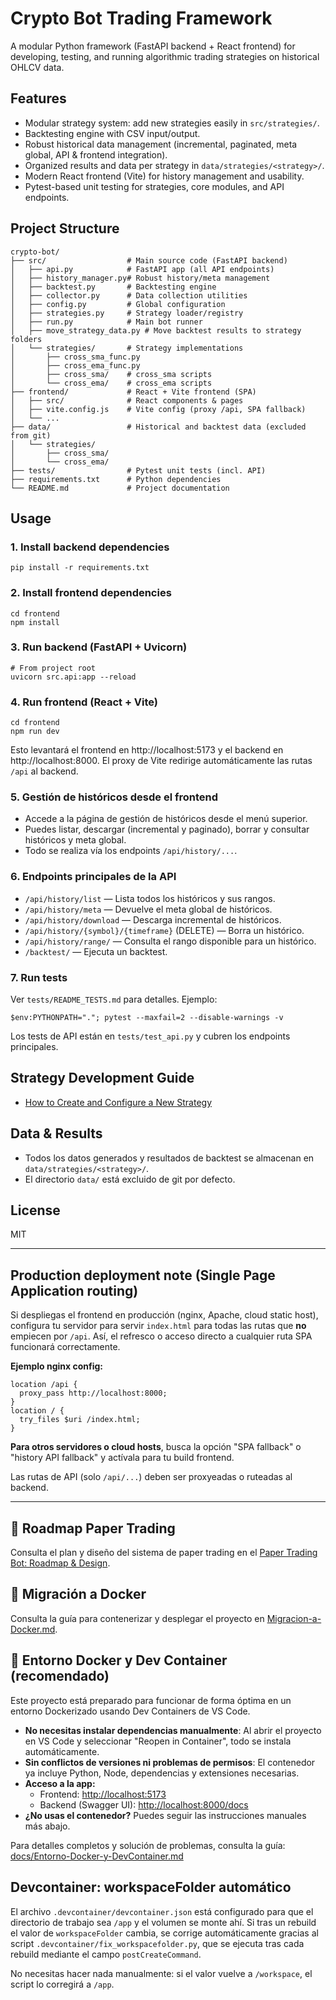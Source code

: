 # Crypto Bot Trading Framework

A modular Python framework (FastAPI backend + React frontend) for developing, testing, and running algorithmic trading strategies on historical OHLCV data.

## Features
- Modular strategy system: add new strategies easily in `src/strategies/`.
- Backtesting engine with CSV input/output.
- Robust historical data management (incremental, paginated, meta global, API & frontend integration).
- Organized results and data per strategy in `data/strategies/<strategy>/`.
- Modern React frontend (Vite) for history management and usability.
- Pytest-based unit testing for strategies, core modules, and API endpoints.

## Project Structure
```
crypto-bot/
├── src/                  # Main source code (FastAPI backend)
│   ├── api.py            # FastAPI app (all API endpoints)
│   ├── history_manager.py# Robust history/meta management
│   ├── backtest.py       # Backtesting engine
│   ├── collector.py      # Data collection utilities
│   ├── config.py         # Global configuration
│   ├── strategies.py     # Strategy loader/registry
│   ├── run.py            # Main bot runner
│   ├── move_strategy_data.py # Move backtest results to strategy folders
│   └── strategies/       # Strategy implementations
│       ├── cross_sma_func.py
│       ├── cross_ema_func.py
│       ├── cross_sma/    # cross_sma scripts
│       └── cross_ema/    # cross_ema scripts
├── frontend/             # React + Vite frontend (SPA)
│   ├── src/              # React components & pages
│   ├── vite.config.js    # Vite config (proxy /api, SPA fallback)
│   └── ...
├── data/                 # Historical and backtest data (excluded from git)
│   └── strategies/
│       ├── cross_sma/
│       └── cross_ema/
├── tests/                # Pytest unit tests (incl. API)
├── requirements.txt      # Python dependencies
└── README.md             # Project documentation
```

## Usage
### 1. Install backend dependencies
```
pip install -r requirements.txt
```

### 2. Install frontend dependencies
```
cd frontend
npm install
```

### 3. Run backend (FastAPI + Uvicorn)
```
# From project root
uvicorn src.api:app --reload
```

### 4. Run frontend (React + Vite)
```
cd frontend
npm run dev
```
Esto levantará el frontend en http://localhost:5173 y el backend en http://localhost:8000. El proxy de Vite redirige automáticamente las rutas `/api` al backend.

### 5. Gestión de históricos desde el frontend
- Accede a la página de gestión de históricos desde el menú superior.
- Puedes listar, descargar (incremental y paginado), borrar y consultar históricos y meta global.
- Todo se realiza vía los endpoints `/api/history/...`.

### 6. Endpoints principales de la API
- `/api/history/list` — Lista todos los históricos y sus rangos.
- `/api/history/meta` — Devuelve el meta global de históricos.
- `/api/history/download` — Descarga incremental de históricos.
- `/api/history/{symbol}/{timeframe}` (DELETE) — Borra un histórico.
- `/api/history/range/` — Consulta el rango disponible para un histórico.
- `/backtest/` — Ejecuta un backtest.

### 7. Run tests
Ver `tests/README_TESTS.md` para detalles. Ejemplo:
```
$env:PYTHONPATH="."; pytest --maxfail=2 --disable-warnings -v
```
Los tests de API están en `tests/test_api.py` y cubren los endpoints principales.

## Strategy Development Guide

- [How to Create and Configure a New Strategy](STRATEGY_GUIDE.md)

## Data & Results
- Todos los datos generados y resultados de backtest se almacenan en `data/strategies/<strategy>/`.
- El directorio `data/` está excluido de git por defecto.

## License
MIT

---

## Production deployment note (Single Page Application routing)

Si despliegas el frontend en producción (nginx, Apache, cloud static host), configura tu servidor para servir `index.html` para todas las rutas que **no** empiecen por `/api`. Así, el refresco o acceso directo a cualquier ruta SPA funcionará correctamente.

**Ejemplo nginx config:**
```nginx
location /api {
  proxy_pass http://localhost:8000;
}
location / {
  try_files $uri /index.html;
}
```

**Para otros servidores o cloud hosts**, busca la opción "SPA fallback" o "history API fallback" y actívala para tu build frontend.

Las rutas de API (solo `/api/...`) deben ser proxyeadas o ruteadas al backend.

---

## 📄 Roadmap Paper Trading

Consulta el plan y diseño del sistema de paper trading en el [Paper Trading Bot: Roadmap & Design](docs/Paper-Trading-Bot-Roadmap.md).

## 🚀 Migración a Docker

Consulta la guía para contenerizar y desplegar el proyecto en [Migracion-a-Docker.md](docs/Migracion-a-Docker.md).

## 🐳 Entorno Docker y Dev Container (recomendado)

Este proyecto está preparado para funcionar de forma óptima en un entorno Dockerizado usando Dev Containers de VS Code.

- **No necesitas instalar dependencias manualmente**: Al abrir el proyecto en VS Code y seleccionar "Reopen in Container", todo se instala automáticamente.
- **Sin conflictos de versiones ni problemas de permisos**: El contenedor ya incluye Python, Node, dependencias y extensiones necesarias.
- **Acceso a la app:**
  - Frontend: [http://localhost:5173](http://localhost:5173)
  - Backend (Swagger UI): [http://localhost:8000/docs](http://localhost:8000/docs)
- **¿No usas el contenedor?** Puedes seguir las instrucciones manuales más abajo.

Para detalles completos y solución de problemas, consulta la guía:
[docs/Entorno-Docker-y-DevContainer.md](docs/Entorno-Docker-y-DevContainer.md)

## Devcontainer: workspaceFolder automático

El archivo `.devcontainer/devcontainer.json` está configurado para que el directorio de trabajo sea `/app` y el volumen se monte ahí. Si tras un rebuild el valor de `workspaceFolder` cambia, se corrige automáticamente gracias al script `.devcontainer/fix_workspacefolder.py`, que se ejecuta tras cada rebuild mediante el campo `postCreateCommand`.

No necesitas hacer nada manualmente: si el valor vuelve a `/workspace`, el script lo corregirá a `/app`.
